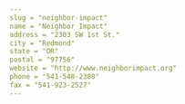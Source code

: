 ```yaml
---
slug = "neighbor-impact"
name = "Neighbor Impact"
address = "2303 SW 1st St."
city = "Redmond"
state = "OR"
postal = "97756"
website = "http://www.neighborimpact.org"
phone = "541-548-2380"
fax = "541-923-2527"
---
```

